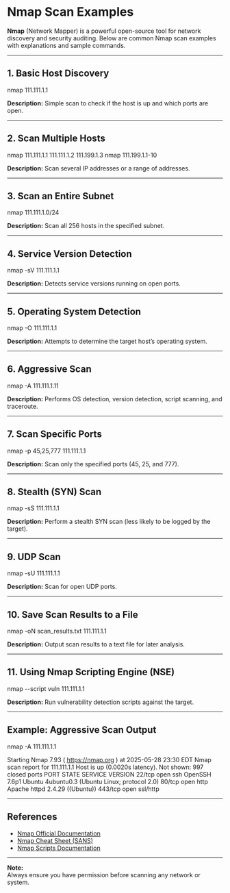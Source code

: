 # Nmap Scan Examples

**Nmap** (Network Mapper) is a powerful open-source tool for network discovery and security auditing. Below are common Nmap scan examples with explanations and sample commands.

---

## 1. Basic Host Discovery
nmap 111.111.1.1

**Description:** Simple scan to check if the host is up and which ports are open.

---

## 2. Scan Multiple Hosts
nmap 111.111.1.1 111.111.1.2 111.199.1.3
nmap 111.199.1.1-10




**Description:** Scan several IP addresses or a range of addresses.

---

## 3. Scan an Entire Subnet
nmap 111.111.1.0/24


**Description:** Scan all 256 hosts in the specified subnet.

---

## 4. Service Version Detection

nmap -sV 111.111.1.1


**Description:** Detects service versions running on open ports.

---

## 5. Operating System Detection

nmap -O 111.111.1.1


**Description:** Attempts to determine the target host’s operating system.

---

## 6. Aggressive Scan

nmap -A 111.111.1.11



**Description:** Performs OS detection, version detection, script scanning, and traceroute.

---

## 7. Scan Specific Ports

nmap -p 45,25,777 111.111.1.1



**Description:** Scan only the specified ports (45, 25, and 777).

---

## 8. Stealth (SYN) Scan
nmap -sS 111.111.1.1



**Description:** Perform a stealth SYN scan (less likely to be logged by the target).

---

## 9. UDP Scan

nmap -sU 111.111.1.1


**Description:** Scan for open UDP ports.

---

## 10. Save Scan Results to a File

nmap -oN scan_results.txt 111.111.1.1



**Description:** Output scan results to a text file for later analysis.

---

## 11. Using Nmap Scripting Engine (NSE)

nmap --script vuln 111.111.1.1




**Description:** Run vulnerability detection scripts against the target.

---

## Example: Aggressive Scan Output
nmap -A 111.111.1.1

Starting Nmap 7.93 ( https://nmap.org ) at 2025-05-28 23:30 EDT
Nmap scan report for 111.111.1.1
Host is up (0.0020s latency).
Not shown: 997 closed ports
PORT STATE SERVICE VERSION
22/tcp open ssh OpenSSH 7.6p1 Ubuntu 4ubuntu0.3 (Ubuntu Linux; protocol 2.0)
80/tcp open http Apache httpd 2.4.29 ((Ubuntu))
443/tcp open ssl/http



---

## References

- [Nmap Official Documentation](https://nmap.org/book/man.html)
- [Nmap Cheat Sheet (SANS)](https://www.sans.org/blog/nmap-cheat-sheet/)
- [Nmap Scripts Documentation](https://nmap.org/nsedoc/)

---

**Note:**  
Always ensure you have permission before scanning any network or system.












